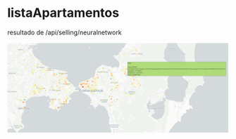 # listaApartamentos

resultado de /api/selling/neuralnetwork

![alt text](https://github.com/ksachtleben/listaApartamentos/blob/main/fig1.png)

